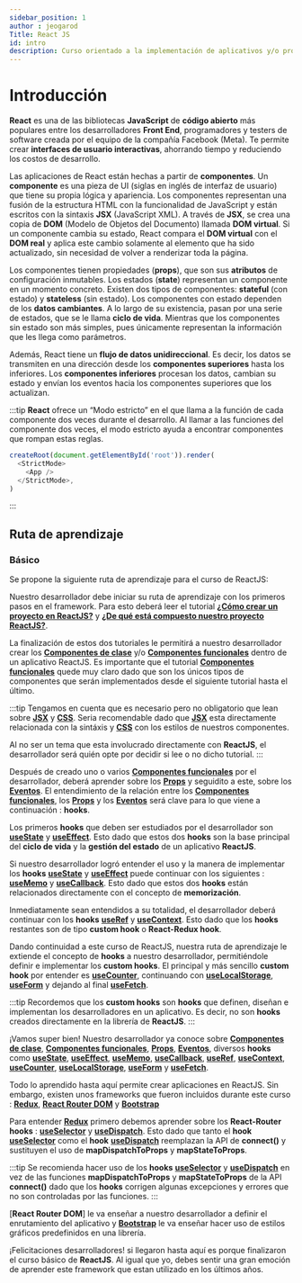 ```yaml
---
sidebar_position: 1
author : jeogarod
Title: React JS
id: intro
description: Curso orientado a la implementación de aplicativos y/o proyectos en React JS haciendo uso de Vite
---
```


# Introducción

**React** es una de las bibliotecas **JavaScript** de **código abierto** más populares entre los desarrolladores **Front End**, programadores y testers de software creada por el equipo de la compañía Facebook (Meta). Te permite crear **interfaces de usuario interactivas**, ahorrando tiempo y reduciendo los costos de desarrollo. 

Las aplicaciones de React están hechas a partir de **componentes**. Un **componente** es una pieza de UI (siglas en inglés de interfaz de usuario) que tiene su propia lógica y apariencia. Los componentes representan una fusión de la estructura HTML con la funcionalidad de JavaScript y están escritos con la sintaxis **JSX** (JavaScript XML). A través de **JSX**, se crea una copia de **DOM** (Modelo de Objetos del Documento) llamada **DOM virtual**. Si un componente cambia su estado, React compara el **DOM virtual** con el **DOM real** y aplica este cambio solamente al elemento que ha sido actualizado, sin necesidad de volver a renderizar toda la página.

Los componentes tienen propiedades (**props**), que son sus **atributos** de configuración inmutables. Los estados (**state**) representan un componente en un momento concreto. Existen dos tipos de componentes: **stateful** (con estado) y **stateless** (sin estado). Los componentes con estado dependen de los **datos cambiantes**. A lo largo de su existencia, pasan por una serie de estados, que se le llama **ciclo de vida**. Mientras que los componentes sin estado son más simples, pues únicamente representan la información que les llega como parámetros.

Además, React tiene un **flujo de datos unidireccional**. Es decir, los datos se transmiten en una dirección desde los **componentes superiores** hasta los inferiores. Los **componentes inferiores** procesan los datos, cambian su estado y envían los eventos hacia los componentes superiores que los actualizan.

:::tip
**React** ofrece un “Modo estricto” en el que llama a la función de cada componente dos veces durante el desarrollo. Al llamar a las funciones del componente dos veces, el modo estricto ayuda a encontrar componentes que rompan estas reglas.

```javascript
createRoot(document.getElementById('root')).render(
  <StrictMode>
    <App />
  </StrictMode>,
)
```
:::

## Ruta de aprendizaje

### Básico

Se propone la siguiente ruta de aprendizaje para el curso de ReactJS:

Nuestro desarrollador debe iniciar su ruta de aprendizaje con los primeros pasos en el framework. Para esto deberá leer el tutorial [**¿Cómo crear un proyecto en ReactJS?**](/docs/programacion/reactjs/proyecto/crear-proyecto.md) y [**¿De qué está compuesto nuestro proyecto ReactJS?**](/docs/programacion/reactjs/proyecto/estructura-proyecto.md). 

La finalización de estos dos tutoriales le permitirá a nuestro desarrollador crear los [**Componentes de clase**](/docs/programacion/reactjs/proyecto/componente-clase.md) y/o [**Componentes funcionales**](/docs/programacion/reactjs/proyecto/componente-funcional.md) dentro de un aplicativo ReactJS. Es importante que el tutorial [**Componentes funcionales**](/docs/programacion/reactjs/proyecto/componente-funcional.md) quede muy claro dado que son los únicos tipos de componentes que serán implementados desde el siguiente tutorial hasta el último. 

:::tip 
Tengamos en cuenta que es necesario pero no obligatorio que lean sobre [**JSX**](/docs/programacion/reactjs/frameworks/jsx.md) y [**CSS**](/docs/programacion/reactjs/frameworks/css.md). Seria recomendable dado que [**JSX**](/docs/programacion/reactjs/frameworks/jsx.md) esta directamente relacionada con la sintáxis y [**CSS**](/docs/programacion/reactjs/frameworks/css.md) con los estilos de nuestros componentes. 

Al no ser un tema que esta involucrado directamente con **ReactJS**, el desarrollador será quién opte por decidir si lee o no dicho tutorial.
:::

Después de creado uno o varios [**Componentes funcionales**](/docs/programacion/reactjs/proyecto/componente-funcional.md) por el desarrollador, deberá aprender sobre los [**Props**](/docs/programacion/reactjs/proyecto/props.md) y seguidito a este, sobre los [**Eventos**](/docs/programacion/reactjs/proyecto/eventos.md). El entendimiento de la relación entre los [**Componentes funcionales**](/docs/programacion/reactjs/proyecto/componente-funcional.md), los [**Props**](/docs/programacion/reactjs/proyecto/props.md) y los [**Eventos**](/docs/programacion/reactjs/proyecto/eventos.md) será clave para lo que viene a continuación : **hooks**.  

Los primeros **hooks** que deben ser estudiados por el desarrollador son [**useState**](/docs/programacion/reactjs/hooks/useState.md) y [**useEffect**](/docs/programacion/reactjs/hooks/useEffect.md). Esto dado que estos dos **hooks** son la base principal del **ciclo de vida** y la **gestión del estado** de un aplicativo **ReactJS**.

Si nuestro desarrollador logró entender el uso y la manera de implementar los **hooks** [**useState**](/docs/programacion/reactjs/hooks/useState.md) y [**useEffect**](/docs/programacion/reactjs/hooks/useEffect.md) puede continuar con los siguientes : [**useMemo**](/docs/programacion/reactjs/hooks/useMemo.md) y [**useCallback**](/docs/programacion/reactjs/hooks/useCallback.md). Esto dado que estos dos **hooks** están relacionados directamente con el concepto de **memorización**. 

Inmediatamente sean entendidos a su totalidad, el desarrollador deberá continuar con los **hooks** [**useRef**](/docs/programacion/reactjs/hooks/useRef.md) y [**useContext**](/docs/programacion/reactjs/hooks/useContext.md). Esto dado que los **hooks** restantes son de tipo **custom hook** o **React-Redux hook**. 

Dando continuidad a este curso de ReactJS, nuestra ruta de aprendizaje le extiende el concepto de **hooks** a nuestro desarrollador, permitiéndole definir e implementar los **custom hooks**. El principal y más sencillo **custom hook** por entender es [**useCounter**](/docs/programacion/reactjs/hooks/useCounter.md), continuando con [**useLocalStorage**](/docs/programacion/reactjs/hooks/useLocalStorage.md), [**useForm**](/docs/programacion/reactjs/hooks/useForm.md) y dejando al final [**useFetch**](/docs/programacion/reactjs/hooks/useFetch.md).

:::tip
Recordemos que los **custom hooks** son **hooks** que definen, diseñan e implementan los desarrolladores en un aplicativo. Es decir, no son **hooks** creados directamente en la librería de **ReactJS**. 
:::

¡Vamos super bien! Nuestro desarrollador ya conoce sobre [**Componentes de clase**](/docs/programacion/reactjs/proyecto/componente-clase.md), [**Componentes funcionales**](/docs/programacion/reactjs/proyecto/componente-funcional.md), [**Props**](/docs/programacion/reactjs/proyecto/props.md), [**Eventos**](/docs/programacion/reactjs/proyecto/eventos.md), diversos **hooks** como [**useState**](/docs/programacion/reactjs/hooks/useState.md), [**useEffect**](/docs/programacion/reactjs/hooks/useEffect.md), [**useMemo**](/docs/programacion/reactjs/hooks/useMemo.md), [**useCallback**](/docs/programacion/reactjs/hooks/useCallback.md), [**useRef**](/docs/programacion/reactjs/hooks/useRef.md), [**useContext**](/docs/programacion/reactjs/hooks/useContext.md), [**useCounter**](/docs/programacion/reactjs/hooks/useCounter.md), [**useLocalStorage**](/docs/programacion/reactjs/hooks/useLocalStorage.md), [**useForm**](/docs/programacion/reactjs/hooks/useForm.md) y [**useFetch**](/docs/programacion/reactjs/hooks/useFetch.md).

Todo lo aprendido hasta aquí permite crear aplicaciones en ReactJS. Sin embargo, existen unos frameworks que fueron incluidos durante este curso : [**Redux**](/docs/programacion/reactjs/frameworks/redux.md), [**React Router DOM**](/docs/programacion/reactjs/frameworks/react-router-dom.md) y [**Bootstrap**](/docs/programacion/reactjs/frameworks/bootstrap.md)

Para entender [**Redux**](/docs/programacion/reactjs/frameworks/redux.md) primero debemos aprender sobre los **React-Router hooks** : [**useSelector**](/docs/programacion/reactjs/hooks/useSelector.md) y [**useDispatch**](/docs/programacion/reactjs/hooks/useDispatch.md). Esto dado que tanto el **hook** [**useSelector**](/docs/programacion/reactjs/hooks/useSelector.md) como el **hook** [**useDispatch**](/docs/programacion/reactjs/hooks/useDispatch.md) reemplazan la API de **connect()** y sustituyen el uso de **mapDispatchToProps** y **mapStateToProps**. 

:::tip
Se recomienda hacer uso de los **hooks** [**useSelector**](/docs/programacion/reactjs/hooks/useSelector.md) y [**useDispatch**](/docs/programacion/reactjs/hooks/useDispatch.md) en vez de las funciones **mapDispatchToProps** y **mapStateToProps** de la API **connect()** dado que los **hooks** corrigen algunas excepciones y errores que no son controladas por las funciones. 
:::

[**React Router DOM**] le va enseñar a nuestro desarrollador a definir el enrutamiento del aplicativo y [**Bootstrap**](/docs/programacion/reactjs/frameworks/bootstrap.md) le va enseñar hacer uso de estilos gráficos predefinidos en una librería. 

¡Felicitaciones desarrolladores! si llegaron hasta aquí es porque finalizaron el curso básico de **ReactJS**. Al igual que yo, debes sentir una gran emoción de aprender este framework que estan utilizado en los últimos años. 